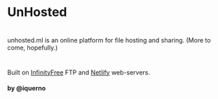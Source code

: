 # UnHosted
#
#
unhosted.ml is an online platform for file hosting and sharing. (More to come, hopefully.)
#
Built on [InfinityFree](https://infinityfree.net/) FTP and [Netlify](https://infinityfree.net/) web-servers.

#### by @iquerno
